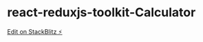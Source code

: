 # react-reduxjs-toolkit-Calculator

[Edit on StackBlitz ⚡️](https://stackblitz.com/edit/react-pnc34t)